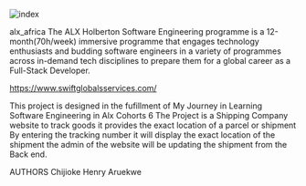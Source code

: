 ![index](https://github.com/Chiscohenry/Webstack-Portfolio-Project/assets/101344786/b2c267b1-0b1e-48d5-9f0a-5b07ebef079d)


alx_africa
The ALX Holberton Software Engineering programme is a 12-month(70h/week) immersive programme that engages technology enthusiasts and budding software engineers in a variety of programmes across in-demand tech disciplines to prepare them for a global career as a Full-Stack Developer.


https://www.swiftglobalsservices.com/

This project is designed in the fufillment of My Journey in Learning Software Engineering in Alx Cohorts 6
The Project is a Shipping Company website to track goods
it provides the exact location of a parcel or shipment 
By entering the tracking number it will display the exact location of the shipment
the admin of the website will be updating the shipment from the Back end.


AUTHORS
Chijioke Henry Aruekwe
